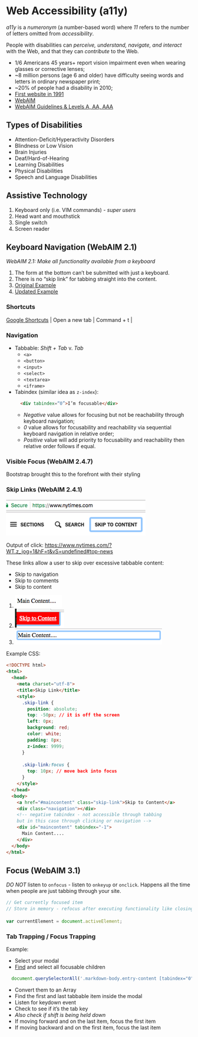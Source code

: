 # Web Accessibility (a11y)

*a11y* is a _numeronym_ (a number-based word) where _11_ refers to the number of letters omitted from _accessibility_.

People with disabilities can *perceive, understand, navigate, and interact* with the Web, and that they can *contribute* to the Web.

* 1/6 Americans 45 years+ report vision impairment even when wearing glasses or corrective lenses;
* ~8 million persons (age 6 and older) have difficulty seeing words and letters in ordinary newspaper print;
* ~20% of people had a disability in 2010;
* [First website in 1991](http://info.cern.ch/hypertext/WWW/TheProject.html)
* [WebAIM](http://webaim.org/)
* [WebAIM Guidelines & Levels A, AA, AAA](http://webaim.org/standards/wcag/)

## Types of Disabilities

* Attention-Deficit/Hyperactivity Disorders
* Blindness or Low Vision
* Brain Injuries
* Deaf/Hard-of-Hearing
* Learning Disabilities
* Physical Disabilities
* Speech and Language Disabilities

## Assistive Technology

1. Keyboard only (i.e. VIM commands) - *super users*
1. Head want and mouthstick
1. Single switch
1. Screen reader

## Keyboard Navigation (WebAIM 2.1)

_WebAIM 2.1: Make all functionality available from a keyboard_

1. The form at the bottom can’t be submitted with just a keyboard.
1. There is no “skip link” for tabbing straight into the content.
1. [Original Example](./learn-a11y/keyboard-navigation/index.html)
1. [Updated Example](./keyboard-navigation/index.html)

### Shortcuts
[Google Shortcuts](https://support.google.com/chromebook/answer/183101?hl=en)
| Open a new tab | Command + t |

### Navigation
* Tabbable: *Shift + Tab* v. *Tab*
  - `<a>`
  - `<button>`
  - `<input>`
  - `<select>`
  - `<textarea>`
  - `<iframe>`
* Tabindex (similar idea as `z-index`):
  ```html
    <div tabindex=“0”>I’m focusable</div>
  ```
  - *Negative* value allows for focusing but not be reachability through keyboard navigation;
  - *0* value allows for focusability and reachability via sequential keyboard navigation in relative order;
  - *Positive* value will add priority to focusability and reachability then relative order follows if equal.

### Visible Focus (WebAIM 2.4.7)
Bootstrap brought this to the forefront with their styling

### Skip Links (WebAIM 2.4.1)

![Skip to navigation example for NYTimes](/assets/skip_links.png)

Output of click: https://www.nytimes.com/?WT.z_jog=1&hF=t&vS=undefined#top-news

These links allow a user to skip over excessive tabbable content:
  * Skip to navigation
  * Skip to comments
  * Skip to content

1. ![Default page displaying main content](/assets/main_content.png)
1. ![Skip to content button highlighted](/assets/skip_to_content.png)
1. ![Main content highlighted after skipping](/assets/main_content_highlighted.png)

Example CSS:
```html
<!DOCTYPE html>
<html>
  <head>
    <meta charset="utf-8">
    <title>Skip Link</title>
    <style>
      .skip-link {
        position: absolute;
        top: -50px; // it is off the screen
        left: 0px;
        background: red;
        color: white;
        padding: 8px;
        z-index: 9999;
      }

      .skip-link:focus {
        top: 10px; // move back into focus
      }
    </style>
  </head>
  <body>
    <a href="#maincontent" class="skip-link">Skip to Content</a>
    <div class="navigation"></div>
    <!-- negative tabindex - not accessible through tabbing
    but in this case through clicking or navigation -->
    <div id="maincontent" tabindex="-1">
      Main Content....
    </div>
  </body>
</html>
```

## Focus (WebAIM 3.1)

*DO NOT* listen to `onfocus` - listen to `onkeyup` or `onclick`.
Happens all the time when people are just tabbing through your site.

```javascript
// Get currently focused item
// Store in memory - refocus after executing functionality like closing methods

var currentElement = document.activeElement;
```

### Tab Trapping / Focus Trapping

Example:
* Select your modal
* [Find](https://github.com/jkup/focusable) and select all focusable children
```JavaScript
  document.querySelectorAll('.markdown-body.entry-content [tabindex="0"], .markdown-body.entry-content a[href]')
```
* Convert them to an Array
* Find the first and last tabbable item inside the modal
* Listen for keydown event
* Check to see if it’s the tab key
* *Also check if shift is being held down*
* If moving forward and on the last item, focus the first item
* If moving backward and on the first item, focus the last item
